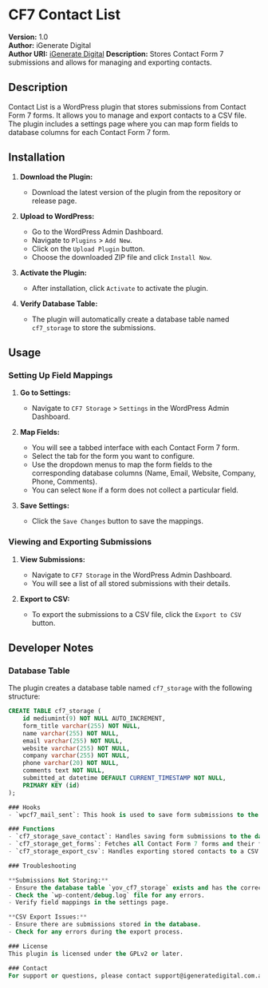 # CF7 Contact List

**Version:** 1.0  
**Author:** iGenerate Digital  
**Author URI:** [iGenerate Digital](https://www.igeneratedigital.com)
**Description:** Stores Contact Form 7 submissions and allows for managing and exporting contacts.

## Description

Contact List is a WordPress plugin that stores submissions from Contact Form 7 forms. It allows you to manage and export contacts to a CSV file. The plugin includes a settings page where you can map form fields to database columns for each Contact Form 7 form.

## Installation

1. **Download the Plugin:**
   - Download the latest version of the plugin from the repository or release page.

2. **Upload to WordPress:**
   - Go to the WordPress Admin Dashboard.
   - Navigate to `Plugins` > `Add New`.
   - Click on the `Upload Plugin` button.
   - Choose the downloaded ZIP file and click `Install Now`.

3. **Activate the Plugin:**
   - After installation, click `Activate` to activate the plugin.

4. **Verify Database Table:**
   - The plugin will automatically create a database table named `cf7_storage` to store the submissions.

## Usage

### Setting Up Field Mappings

1. **Go to Settings:**
   - Navigate to `CF7 Storage` > `Settings` in the WordPress Admin Dashboard.

2. **Map Fields:**
   - You will see a tabbed interface with each Contact Form 7 form.
   - Select the tab for the form you want to configure.
   - Use the dropdown menus to map the form fields to the corresponding database columns (Name, Email, Website, Company, Phone, Comments).
   - You can select `None` if a form does not collect a particular field.

3. **Save Settings:**
   - Click the `Save Changes` button to save the mappings.

### Viewing and Exporting Submissions

1. **View Submissions:**
   - Navigate to `CF7 Storage` in the WordPress Admin Dashboard.
   - You will see a list of all stored submissions with their details.

2. **Export to CSV:**
   - To export the submissions to a CSV file, click the `Export to CSV` button.

## Developer Notes

### Database Table

The plugin creates a database table named `cf7_storage` with the following structure:

```sql
CREATE TABLE cf7_storage (
    id mediumint(9) NOT NULL AUTO_INCREMENT,
    form_title varchar(255) NOT NULL,
    name varchar(255) NOT NULL,
    email varchar(255) NOT NULL,
    website varchar(255) NOT NULL,
    company varchar(255) NOT NULL,
    phone varchar(20) NOT NULL,
    comments text NOT NULL,
    submitted_at datetime DEFAULT CURRENT_TIMESTAMP NOT NULL,
    PRIMARY KEY (id)
);

### Hooks
- `wpcf7_mail_sent`: This hook is used to save form submissions to the database.

### Functions
- `cf7_storage_save_contact`: Handles saving form submissions to the database.
- `cf7_storage_get_forms`: Fetches all Contact Form 7 forms and their fields.
- `cf7_storage_export_csv`: Handles exporting stored contacts to a CSV file.

### Troubleshooting

**Submissions Not Storing:**
- Ensure the database table `yov_cf7_storage` exists and has the correct structure.
- Check the `wp-content/debug.log` file for any errors.
- Verify field mappings in the settings page.

**CSV Export Issues:**
- Ensure there are submissions stored in the database.
- Check for any errors during the export process.

### License
This plugin is licensed under the GPLv2 or later.

### Contact
For support or questions, please contact support@igeneratedigital.com.au.
